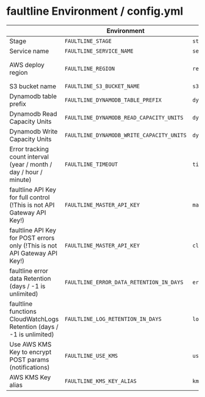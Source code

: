 # faultline Environment / config.yml

|  | Environment | config.yml key | default |
| --- | --- | --- | --- |
| Stage | `FAULTLINE_STAGE` | `stage` | 'v0' |
| Service name | `FAULTLINE_SERVICE_NAME` | `serviceName` | faultline |
| AWS deploy region | `FAULTLINE_REGION` | `region` | ap-northeast-1 |
| S3 bucket name | `FAULTLINE_S3_BUCKET_NAME` | `s3BucketName` |  |
| Dynamodb table prefix | `FAULTLINE_DYNAMODB_TABLE_PREFIX` | `dynamodbTablePrefix` | faultline |
| Dynamodb Read Capacity Units | `FAULTLINE_DYNAMODB_READ_CAPACITY_UNITS` | `dynamodbReadCapacityUnits` | 1 |
| Dynamodb Write Capacity Units | `FAULTLINE_DYNAMODB_WRITE_CAPACITY_UNITS` | `dynamodbWriteCapacityUnits` | 1 |
| Error tracking count interval (year / month / day / hour / minute) | `FAULTLINE_TIMEOUT` | `timeunit` | minute |
| faultline API Key for full control (!This is not API Gateway API Key!) | `FAULTLINE_MASTER_API_KEY` | `masterApiKey` | |
| faultline API Key for POST errors only (!This is not API Gateway API Key!) | `FAULTLINE_MASTER_API_KEY` | `clientApiKey` | |
| faultline error data Retention (days / -1 is unlimited) | `FAULTLINE_ERROR_DATA_RETENTION_IN_DAYS` | `errorDataRetentionInDays` | -1 |
| faultline functions CloudWatchLogs Retention (days / -1 is unlimited) | `FAULTLINE_LOG_RETENTION_IN_DAYS` | `logRetentionInDays` | 180 |
| Use AWS KMS Key to encrypt POST params (notifications) | `FAULTLINE_USE_KMS` | `useKms` | 0 |
| AWS KMS Key alias | `FAULTLINE_KMS_KEY_ALIAS` | `kmsKeyAlias` | faultline |

